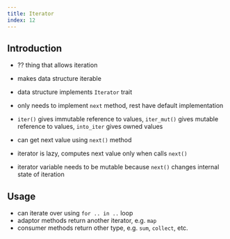 ```yaml
---
title: Iterator
index: 12
---
```


## Introduction

- ?? thing that allows iteration
- makes data structure iterable

- data structure implements `Iterator` trait
- only needs to implement `next` method, rest have default implementation

- `iter()` gives immutable reference to values, `iter_mut()` gives mutable reference to values, `into_iter` gives owned values
- can get next value using `next()` method
- iterator is lazy, computes next value only when calls `next()`
- iterator variable needs to be mutable because `next()` changes internal state of iteration



## Usage

- can iterate over using `for .. in ..` loop
- adaptor methods return another iterator, e.g. `map`
- consumer methods return other type, e.g. `sum`, `collect`, etc.
 